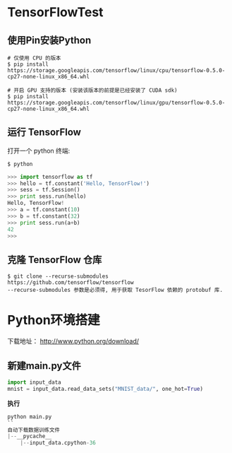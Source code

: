 # TensorFlowTest

## 使用Pin安装Python
```
# 仅使用 CPU 的版本
$ pip install https://storage.googleapis.com/tensorflow/linux/cpu/tensorflow-0.5.0-cp27-none-linux_x86_64.whl

# 开启 GPU 支持的版本 (安装该版本的前提是已经安装了 CUDA sdk)
$ pip install https://storage.googleapis.com/tensorflow/linux/gpu/tensorflow-0.5.0-cp27-none-linux_x86_64.whl
```
## 运行 TensorFlow

打开一个 python 终端:
```python
$ python

>>> import tensorflow as tf
>>> hello = tf.constant('Hello, TensorFlow!')
>>> sess = tf.Session()
>>> print sess.run(hello)
Hello, TensorFlow!
>>> a = tf.constant(10)
>>> b = tf.constant(32)
>>> print sess.run(a+b)
42
>>>
```
## 克隆 TensorFlow 仓库
```
$ git clone --recurse-submodules https://github.com/tensorflow/tensorflow
--recurse-submodules 参数是必须得, 用于获取 TesorFlow 依赖的 protobuf 库.
```
# Python环境搭建
下载地址： http://www.python.org/download/

## 新建main.py文件
```python
import input_data
mnist = input_data.read_data_sets("MNIST_data/", one_hot=True)
```
**执行**
```python
python main.py
``
自动下载数据训练文件
|--__pycache__
    |--input_data.cpython-36
